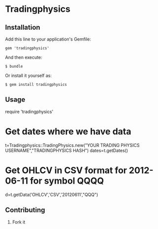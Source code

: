 
# Tradingphysics

## Installation

Add this line to your application's Gemfile:

    gem 'tradingphysics'

And then execute:

    $ bundle

Or install it yourself as:

    $ gem install tradingphysics

## Usage

require 'tradingphysics'

 # Get dates where we have data
t=Tradingphysics::TradingPhysics.new("YOUR TRADING PHYSICS USERNAME","TRADINGPHYSICS HASH")
dates=t.getDates() 

 # Get OHLCV in CSV format for 2012-06-11 for symbol QQQQ
d=t.getData('OHLCV','CSV','20120611',"QQQ") 

## Contributing

1. Fork it